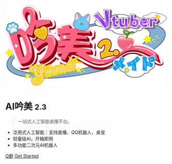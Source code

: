 ![logo](images/logo.png)

# AI吟美 <small>2.3</small>

> 一站式人工智能直播平台。

- 泛用式人工智能：支持直播、QQ机器人、桌宠
- 轻量级AI，开箱即用
- 多功能二次元AI机器人

[Q群](https://qm.qq.com/cgi-bin/qm/qr?k=SW5NZsdS0kuiI3yJUyN-8toJDt-KCYdz&jump_from=webapi&authKey=or1l72VST4euCTE8aI+KJkni8prp6kG13JOtMkiZ4pmGQSWkmliFrh3/XIPU4Hew)
[Get Started](/README.md)